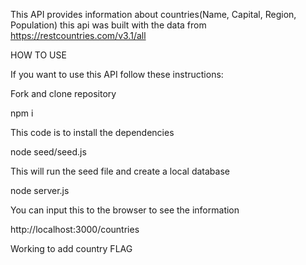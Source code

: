 This API provides information about countries(Name, Capital, Region, Population) this api was built with the data from https://restcountries.com/v3.1/all

HOW TO USE

If you want to use this API follow these instructions:

Fork and clone repository

npm i

This code is to install the dependencies 

node seed/seed.js

This will run the seed file and create a local database

node server.js

You can input this to the browser to see the information

http://localhost:3000/countries



Working to add country FLAG
